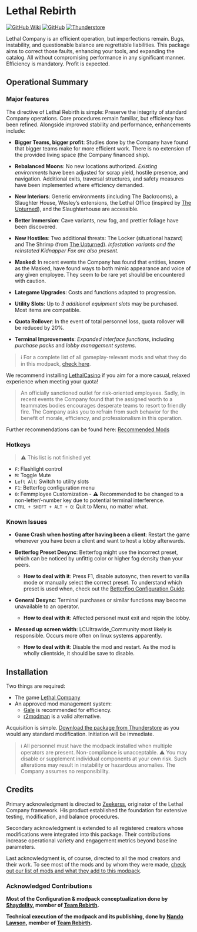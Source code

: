 # Lethal Rebirth

[![GitHub Wiki](https://img.shields.io/badge/Wiki-%20-FFFFFF?style=for-the-badge)](https://github.com/Team-Rebirth/Lethal-Rebirth/wiki)
[![GitHub](https://img.shields.io/badge/GitHub-%20-FFFFFF?style=for-the-badge)](https://github.com/Team-Rebirth/Lethal-Rebirth)
[![Thunderstore](https://img.shields.io/badge/Thunderstore-%20-229EC6?style=for-the-badge)](https://thunderstore.io/c/lethal-company/p/Rebirth/Lethal_Rebirth/)

Lethal Company is an efficient operation, but imperfections remain. Bugs, instability, and questionable balance are regrettable liabilities. This package aims to correct those faults, enhancing your tools, and expanding the catalog. All without compromising performance in any significant manner. Efficiency is mandatory. Profit is expected.

## Operational Summary

### Major features

The directive of Lethal Rebirth is simple: Preserve the integrity of standard Company operations. Core procedures remain familiar, but efficiency has been refined. Alongside improved stability and performance, enhancements include:

- **Bigger Teams, bigger profit**: Studies done by the Company have found that bigger teams make for more efficient work. There is no extension of the provided living space (the Company financed ship).

- **Rebalanced Moons**: No new locations authorized. *Existing environments* have been adjusted for scrap yield, hostile presence, and navigation. Additional exits, traversal structures, and safety measures have been implemented where efficiency demanded.

- **New Interiors**: Generic environments (including The Backrooms), a Slaughter House, Wesley’s extensions, the Lethal Office (inspired by [The Upturned](https://store.steampowered.com/app/1717770/The_Upturned/)), and the Slaughterhouse are accessible.

- **Better Immersion**: Cave variants, new fog, and prettier foliage have been discovered.

- **New Hostiles**: Two additional threats: The Locker (situational hazard) and The Shrimp (from [The Upturned](https://store.steampowered.com/app/1717770/The_Upturned/)). *Infestation variants and the reinstated Kidnapper Fox are also present.*

- **Masked**: In recent events the Company has found that entities, known as the Masked, have found ways to both mimic appearance and voice of any given employee. They seem to be rare yet should be encountered with caution.

- **Lategame Upgrades**: Costs and functions adapted to progression.

- **Utility Slots**: Up to *3 additional equipment slots* may be purchased. Most items are compatible.

- **Quota Rollover**: In the event of total personnel loss, quota rollover will be reduced by 20%.

- **Terminal Improvements**: *Expanded interface functions*, including *purchase packs* and *lobby management systems*.

> ℹ️ For a complete list of all gameplay-relevant mods and what they do in this modpack, [check here](https://github.com/Team-Rebirth/Lethal-Rebirth/wiki/Mods-&-Features).

We recommend installing [LethalCasino](https://thunderstore.io/c/lethal-company/p/mrgrm7/LethalCasino/) if you aim for a more casual, relaxed experience when meeting your quota!

> An officially sanctioned outlet for risk-oriented employees. Sadly, in recent events the Company found that the assigned worth to a teammates bodies encourages desperate teams to resort to friendly fire. The Company asks you to refrain from such behavior for the benefit of morale, efficiency, and professionalism in this operation.

Further recommendations can be found here: [Recommended Mods](https://github.com/Team-Rebirth/Lethal-Rebirth/wiki/Recommended-Mods)

### Hotkeys

> ⚠️ This list is not finished yet

- `F`: Flashlight control
- `M`: Toggle Mute
- `Left Alt`: Switch to utility slots
- `F1`: Betterfog configuration menu
- `O`: Femmployee Customization - ⚠️ Recommended to be changed to a non-letter/-number key due to potential terminal interference.
- `CTRL + SHIFT + ALT + Q`: Quit to Menu, no matter what.

### Known Issues

- **Game Crash when hosting after having been a client**: Restart the game whenever you have been a client and want to host a lobby afterwards.

- **Betterfog Preset Desync**: Betterfog might use the incorrect preset, which can be noticed by unfittig color or higher fog density than your peers.
  - **How to deal with it**: Press F1, disable autosync, then revert to vanilla mode or manually select the correct preset. To understand which preset is used when, check out the [BetterFog Configuration Guide](https://github.com/Team-Rebirth/Lethal-Rebirth/wiki/BetterFog).

- **General Desync**: Terminal purchases or similar functions may become unavailable to an operator.
  - **How to deal with it**: Affected personel must exit and rejoin the lobby.

- **Messed up screen width**: LCUltrawide_Community most likely is responsible. Occurs more often on linux systems apparently.
  - **How to deal with it**: Disable the mod and restart. As the mod is wholly clientside, it should be save to disable.

## Installation

Two things are required:

- The game [Lethal Company](https://store.steampowered.com/app/1966720/Lethal_Company/)
- An approved mod management system:
  - [Gale](https://kesomannen.com/gale) is recommended for efficiency.
  - [r2modman](https://r2modman.com) is a valid alternative.

Acquisition is simple. [Download the package from Thunderstore](https://thunderstore.io/c/lethal-company/p/Rebirth/Lethal_Rebirth/) as you would any standard modification. Initiation will be immediate.

> ℹ️ All personnel must have the modpack installed when multiple operators are present. Non-compliance is unacceptable.
> ⚠️ You may disable or supplement individual components at your own risk. Such alterations may result in instability or hazardous anomalies. The Company assumes no responsibility.

## Credits

Primary acknowledgment is directed to [Zeekerss](https://bsky.app/profile/zeekerss.bsky.social), originator of the Lethal Company framework. His product established the foundation for extensive testing, modification, and balance procedures.

Secondary acknowledgment is extended to all registered creators whose modifications were integrated into this package. Their contributions increase operational variety and engagement metrics beyond baseline parameters.

Last acknowledgment is, of course, directed to all the mod creators and their work. To see most of the mods and by whom they were made, [check out our list of mods and what they add to this modpack](https://github.com/Team-Rebirth/Lethal-Rebirth/wiki/Mods-&-Features).

### Acknowledged Contributions

**Most of the Configuration & modpack conceptualization done by [Shaydelity](https://github.com/Shaydelity), member of [Team Rebirth](https://github.com/Team-Rebirth).**

**Technical execution of the modpack and its publishing, done by [Nando Lawson](https://github.com/nandolawson), member of [Team Rebirth](https://github.com/Team-Rebirth).**
